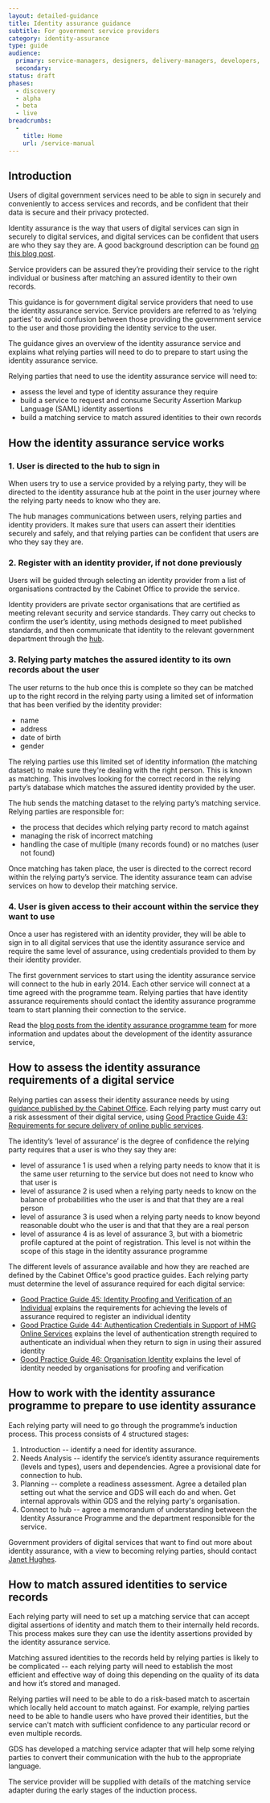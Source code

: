 ```yaml
---
layout: detailed-guidance
title: Identity assurance guidance
subtitle: For government service providers
category: identity-assurance
type: guide
audience:
  primary: service-managers, designers, delivery-managers, developers, tech-archs, performance-analysts, user-researchers, qa, content-designers
  secondary:
status: draft
phases:
  - discovery
  - alpha
  - beta
  - live
breadcrumbs:
  -
    title: Home
    url: /service-manual
---
```


## Introduction

Users of digital government services need to be able to sign in securely and conveniently to access services and records, and be confident that their data is secure and their privacy protected.

Identity assurance is the way that users of digital services can sign in securely to digital services, and digital services can be confident that users are who they say they are. A good background description can be found [on this blog post](https://gds.blog.gov.uk/2014/01/23/what-is-identity-assurance/).

Service providers can be assured they’re providing their service to the right individual or business after matching an assured identity to their own records.

This guidance is for government digital service providers that need to use the identity assurance service. Service providers are referred to as ‘relying parties’ to avoid confusion between those providing the government service to the user and those providing the identity service to the user.

The guidance gives an overview of the identity assurance service and explains what relying parties will need to do to prepare to start using the identity assurance service.

Relying parties that need to use the identity assurance service will need to:

- assess the level and type of identity assurance they require
- build a service to request and consume Security Assertion Markup Language (SAML) identity assertions
- build a matching service to match assured identities to their own records

## How the identity assurance service works

### 1. User is directed to the hub to sign in

When users try to use a service provided by a relying party, they will be directed to the identity assurance hub at the point in the user journey where the relying party needs to know who they are.

The hub manages communications between users, relying parties and identity providers. It makes sure that users can assert their identities securely and safely, and that relying parties can be confident that users are who they say they are.

### 2. Register with an identity provider, if not done previously

Users will be guided through selecting an identity provider from a list of organisations contracted by the Cabinet Office to provide the service.

Identity providers are private sector organisations that are certified as meeting relevant security and service standards. They carry out checks to confirm the user’s identity, using methods designed to meet published standards, and then communicate that identity to the relevant government department through the [hub](https://identityassurance.blog.gov.uk/2013/10/30/a-hub-is-born/).

### 3. Relying party matches the assured identity to its own records about the user

The user returns to the hub once this is complete so they can be matched up to the right record in the relying party using a limited set of information that has been verified by the identity provider:

* name
* address
* date of birth
* gender

The relying parties use this limited set of identity information (the matching dataset) to make sure they're dealing with the right person. This is known as matching. This involves looking for the correct record in the relying party’s database which matches the assured identity provided by the user.

The hub sends the matching dataset to the relying party’s matching service. Relying parties are responsible for:

* the process that decides which relying party record to match against
* managing the risk of incorrect matching
* handling the case of multiple (many records found) or no matches (user not found)

Once matching has taken place, the user is directed to the correct record within the relying party’s service. The identity assurance team can advise services on how to develop their matching service.

### 4. User is given access to their account within the service they want to use

Once a user has registered with an identity provider, they will be able to sign in to all digital services that use the identity assurance service and require the same level of assurance, using credentials provided to them by their identity provider.

The first government services to start using the identity assurance service will connect to the hub in early 2014. Each other service will connect at a time agreed with the programme team. Relying parties that have identity assurance requirements should contact the identity assurance programme team to start planning their connection to the service.

Read the [blog posts from the identity assurance programme team](https://identityassurance.blog.gov.uk/) for more information and updates about the development of the identity assurance service,

## How to assess the identity assurance requirements of a digital service

Relying parties can assess their identity assurance needs by using [guidance published by the Cabinet Office](https://www.gov.uk/government/collections/identity-assurance-enabling-trusted-transactions). Each relying party must carry out a risk assessment of their digital service, using [Good Practice Guide 43: Requirements for secure delivery of online public services][gpg43].

The identity’s ‘level of assurance’ is the degree of confidence the relying party requires that a user is who they say they are:

* level of assurance 1 is used when a relying party needs to know that it is the same user returning to the service but does not need to know who that user is
* level of assurance 2 is used when a relying party needs to know on the balance of probabilities who the user is and that that they are a real person
* level of assurance 3 is used when a relying party needs to know beyond reasonable doubt who the user is and that that they are a real person
* level of assurance 4 is as level of assurance 3, but with a biometric profile captured at the point of registration. This level is not within the scope of this stage in the identity assurance programme

The different levels of assurance available and how they are reached are defined by the Cabinet Office's good practice guides. Each relying party must determine the level of assurance required for each digital service:

* [Good Practice Guide 45: Identity Proofing and Verification of an Individual][gpg45] explains the requirements for achieving the levels of assurance required to register an individual identity
* [Good Practice Guide 44: Authentication Credentials in Support of HMG Online Services][gpg44] explains the level of authentication strength required to authenticate an individual when they return to sign in using their assured identity
* [Good Practice Guide 46: Organisation Identity][gpg46] explains the level of identity needed by organisations for proofing and verification

[gpg43]: https://www.gov.uk/government/publications/requirements-for-secure-delivery-of-online-public-services
[gpg44]: https://www.gov.uk/government/publications/authentication-credentials-for-online-government-services
[gpg45]: https://www.gov.uk/government/publications/identity-proofing-and-verification-of-an-individual
[gpg46]: https://www.gov.uk/government/publications/identity-assurance-organisation-identity

## How to work with the identity assurance programme to prepare to use identity assurance

Each relying party will need to go through the programme’s induction process. This process consists of 4 structured stages:

1. Introduction -- identify a need for identity assurance.
2. Needs Analysis -- identify the service’s identity assurance requirements (levels and types), users and dependencies. Agree a provisional date for connection to hub.
3. Planning -- complete a readiness assessment. Agree a detailed plan setting out what the service and GDS will each do and when. Get internal approvals within GDS and the relying party's organisation.
4. Connect to hub -- agree a memorandum of understanding between the Identity Assurance Programme and the department responsible for the service.

Government providers of digital services that want to find out more about identity assurance, with a view to becoming relying parties, should contact [Janet Hughes](mailto:janet.hughes@digital.cabinet-office.gov.uk).

## How to match assured identities to service records

Each relying party will need to set up a matching service that can accept digital assertions of identity and match them to their internally held records. This process makes sure they can use the identity assertions provided by the identity assurance service.

Matching assured identities to the records held by relying parties is likely to be complicated -- each relying party will need to establish the most efficient and effective way of doing this depending on the quality of its data and how it’s stored and managed.

Relying parties will need to be able to do a risk-based match to ascertain which locally held account to match against. For example, relying parties need to be able to handle users who have proved their identities, but the service can't match with sufficient confidence to any particular record or even multiple records.

GDS has developed a matching service adapter that will help some relying parties to convert their communication with the hub to the appropriate language.

The service provider will be supplied with details of the matching service adapter during the early stages of the induction process.
